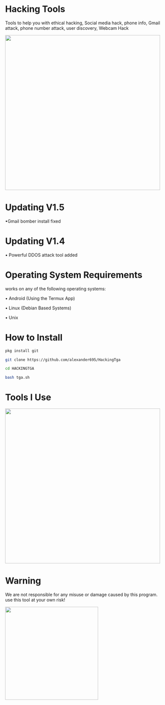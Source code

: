 # Hacking Tools
Tools to help you with ethical hacking, Social media hack, phone info, Gmail attack, phone number attack, user discovery, Webcam Hack

<img width="500" src="https://i.ibb.co/3CNQWNn/Screenshot-2021-06-02-23-16-09.png"/>

# Updating V1.5

•Gmail bomber install fixed

# Updating V1.4


• Powerful DDOS attack tool added


# Operating System Requirements
works on any of the following operating systems:

• Android (Using the Termux App)

• Linux (Debian Based Systems)

• Unix

# How to Install
```sh
pkg install git
```
```sh
git clone https://github.com/alexander695/HackingTga
```
```sh
cd HACKINGTGA
```
```sh
bash tga.sh
```
 
# Tools I Use
<img width="500" src="https://www.stevemar.net/images/generic/bash.png"/>

# Warning

We are not responsible for any misuse or damage caused by this program. use this tool at your own risk!

<img width="300" src="https://i.ibb.co/7SfcrYN/kisspng-risk-computer-icons-hazard-clip-art-risk-5ac035890570d1-2697966315225460570223-removebg-prev.png"/>

